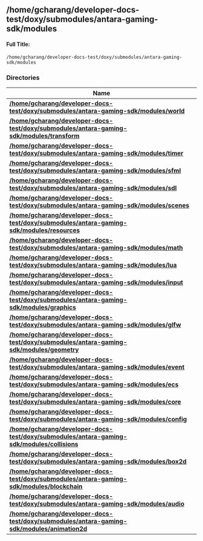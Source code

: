 

## /home/gcharang/developer-docs-test/doxy/submodules/antara-gaming-sdk/modules

#### Full Title:
```
/home/gcharang/developer-docs-test/doxy/submodules/antara-gaming-sdk/modules
```





### Directories

| Name           |
| -------------- |
| **[/home/gcharang/developer-docs-test/doxy/submodules/antara-gaming-sdk/modules/world](Files/dir_7bbb3d294fcc7c8b0f49ecd41ca3f482.md#dir-/home/gcharang/developer-docs-test/doxy/submodules/antara-gaming-sdk/modules/world)**  |
| **[/home/gcharang/developer-docs-test/doxy/submodules/antara-gaming-sdk/modules/transform](Files/dir_ac6b90a2349f270c954004b924a71a68.md#dir-/home/gcharang/developer-docs-test/doxy/submodules/antara-gaming-sdk/modules/transform)**  |
| **[/home/gcharang/developer-docs-test/doxy/submodules/antara-gaming-sdk/modules/timer](Files/dir_3083eeef30027ceef75b62c9b5307f89.md#dir-/home/gcharang/developer-docs-test/doxy/submodules/antara-gaming-sdk/modules/timer)**  |
| **[/home/gcharang/developer-docs-test/doxy/submodules/antara-gaming-sdk/modules/sfml](Files/dir_2f3e411733698ada67ef3928288643c9.md#dir-/home/gcharang/developer-docs-test/doxy/submodules/antara-gaming-sdk/modules/sfml)**  |
| **[/home/gcharang/developer-docs-test/doxy/submodules/antara-gaming-sdk/modules/sdl](Files/dir_5aeb8ae58624fbdbb20bfe239efca706.md#dir-/home/gcharang/developer-docs-test/doxy/submodules/antara-gaming-sdk/modules/sdl)**  |
| **[/home/gcharang/developer-docs-test/doxy/submodules/antara-gaming-sdk/modules/scenes](Files/dir_e7ed31c1f522532b188c40252bb6e2ea.md#dir-/home/gcharang/developer-docs-test/doxy/submodules/antara-gaming-sdk/modules/scenes)**  |
| **[/home/gcharang/developer-docs-test/doxy/submodules/antara-gaming-sdk/modules/resources](Files/dir_bea715cc91e74cd48f4fc9fdb6dd30ff.md#dir-/home/gcharang/developer-docs-test/doxy/submodules/antara-gaming-sdk/modules/resources)**  |
| **[/home/gcharang/developer-docs-test/doxy/submodules/antara-gaming-sdk/modules/math](Files/dir_6918290cd14828e2154ac01556db1bf0.md#dir-/home/gcharang/developer-docs-test/doxy/submodules/antara-gaming-sdk/modules/math)**  |
| **[/home/gcharang/developer-docs-test/doxy/submodules/antara-gaming-sdk/modules/lua](Files/dir_6d0e69a2425ff58d0e715b3d0c0d168d.md#dir-/home/gcharang/developer-docs-test/doxy/submodules/antara-gaming-sdk/modules/lua)**  |
| **[/home/gcharang/developer-docs-test/doxy/submodules/antara-gaming-sdk/modules/input](Files/dir_b32f77e001269a4be5628d98832ab046.md#dir-/home/gcharang/developer-docs-test/doxy/submodules/antara-gaming-sdk/modules/input)**  |
| **[/home/gcharang/developer-docs-test/doxy/submodules/antara-gaming-sdk/modules/graphics](Files/dir_8ad2d0df6a049ba7339220d167a1e0b0.md#dir-/home/gcharang/developer-docs-test/doxy/submodules/antara-gaming-sdk/modules/graphics)**  |
| **[/home/gcharang/developer-docs-test/doxy/submodules/antara-gaming-sdk/modules/glfw](Files/dir_5f1c2574516a6a503b78cd229fd68f47.md#dir-/home/gcharang/developer-docs-test/doxy/submodules/antara-gaming-sdk/modules/glfw)**  |
| **[/home/gcharang/developer-docs-test/doxy/submodules/antara-gaming-sdk/modules/geometry](Files/dir_a2c13af78360be99445fb9afd6fcba7c.md#dir-/home/gcharang/developer-docs-test/doxy/submodules/antara-gaming-sdk/modules/geometry)**  |
| **[/home/gcharang/developer-docs-test/doxy/submodules/antara-gaming-sdk/modules/event](Files/dir_4f62ca89e6e2b2dab0d5f15908e4b9e4.md#dir-/home/gcharang/developer-docs-test/doxy/submodules/antara-gaming-sdk/modules/event)**  |
| **[/home/gcharang/developer-docs-test/doxy/submodules/antara-gaming-sdk/modules/ecs](Files/dir_a4aeca1f37e5daed71c48b4a9ce25016.md#dir-/home/gcharang/developer-docs-test/doxy/submodules/antara-gaming-sdk/modules/ecs)**  |
| **[/home/gcharang/developer-docs-test/doxy/submodules/antara-gaming-sdk/modules/core](Files/dir_6d4da112a1331882b0b6514a341190a0.md#dir-/home/gcharang/developer-docs-test/doxy/submodules/antara-gaming-sdk/modules/core)**  |
| **[/home/gcharang/developer-docs-test/doxy/submodules/antara-gaming-sdk/modules/config](Files/dir_6d8a6f39c6b2d1cd97bdd3626b100888.md#dir-/home/gcharang/developer-docs-test/doxy/submodules/antara-gaming-sdk/modules/config)**  |
| **[/home/gcharang/developer-docs-test/doxy/submodules/antara-gaming-sdk/modules/collisions](Files/dir_7953fdabec9ae9e4b035a1966c4079e3.md#dir-/home/gcharang/developer-docs-test/doxy/submodules/antara-gaming-sdk/modules/collisions)**  |
| **[/home/gcharang/developer-docs-test/doxy/submodules/antara-gaming-sdk/modules/box2d](Files/dir_1642d58da3c0b4c6804e4f6efc22f8f8.md#dir-/home/gcharang/developer-docs-test/doxy/submodules/antara-gaming-sdk/modules/box2d)**  |
| **[/home/gcharang/developer-docs-test/doxy/submodules/antara-gaming-sdk/modules/blockchain](Files/dir_e45f4444e7242028a28c0b6f6092694a.md#dir-/home/gcharang/developer-docs-test/doxy/submodules/antara-gaming-sdk/modules/blockchain)**  |
| **[/home/gcharang/developer-docs-test/doxy/submodules/antara-gaming-sdk/modules/audio](Files/dir_1e9e30051b90bd458c4ff5985cea5d4c.md#dir-/home/gcharang/developer-docs-test/doxy/submodules/antara-gaming-sdk/modules/audio)**  |
| **[/home/gcharang/developer-docs-test/doxy/submodules/antara-gaming-sdk/modules/animation2d](Files/dir_9d858ee98e9af634a3196e3d48a6d7d7.md#dir-/home/gcharang/developer-docs-test/doxy/submodules/antara-gaming-sdk/modules/animation2d)**  |






















